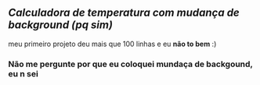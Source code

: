 
## *Calculadora de temperatura com mudança de background (pq sim)*
meu primeiro projeto deu mais que 100 linhas e eu **não to bem** :) 
### Não me pergunte por que eu coloquei mundaça de backgound, eu n sei
